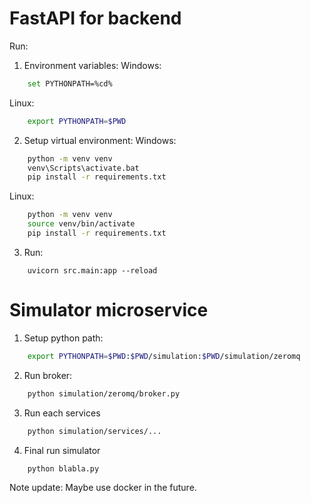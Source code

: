 # FastAPI for backend

Run:

1. Environment variables:
Windows:
```bash
    set PYTHONPATH=%cd%
```
Linux:
```bash
    export PYTHONPATH=$PWD
```

2. Setup virtual environment:
Windows:
```bash
    python -m venv venv
    venv\Scripts\activate.bat
    pip install -r requirements.txt
```
Linux:
```bash
    python -m venv venv
    source venv/bin/activate
    pip install -r requirements.txt
```
3. Run:
```
    uvicorn src.main:app --reload
```

# Simulator microservice

1. Setup python path:
```bash
    export PYTHONPATH=$PWD:$PWD/simulation:$PWD/simulation/zeromq
```
2. Run broker:
```bash
    python simulation/zeromq/broker.py
```
3. Run each services
```bash
    python simulation/services/...
```
4. Final run simulator
```bash
    python blabla.py
```

Note update: Maybe use docker in the future.